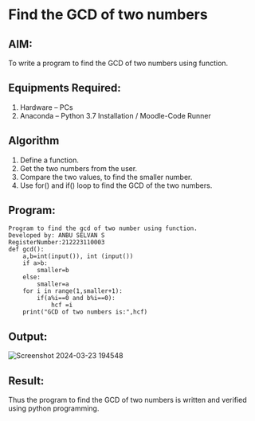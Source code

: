 # Find the GCD of two numbers

## AIM:
To write a program to find the GCD of two numbers using function.

## Equipments Required:
1. Hardware – PCs
2. Anaconda – Python 3.7 Installation / Moodle-Code Runner

## Algorithm
1. Define a function.
2. Get the two numbers from the user.
3. Compare the two values, to find the smaller number.
4. Use for() and if() loop to find the GCD of the two numbers.

## Program:
```
Program to find the gcd of two number using function.
Developed by: ANBU SELVAN S
RegisterNumber:212223110003
def gcd():
    a,b=int(input()), int (input())
    if a>b:
        smaller=b
    else:
        smaller=a
    for i in range(1,smaller+1):
        if(a%i==0 and b%i==0):
            hcf =i
    print("GCD of two numbers is:",hcf)  
```

## Output:
![Screenshot 2024-03-23 194548](https://github.com/AnbuSelvanS7/GCD-of-two-numbers/assets/151528411/e72ee4bb-60a5-452d-96a1-db07ca03243c)

## Result:
Thus the program to find the GCD of two numbers is written and verified using python programming.
